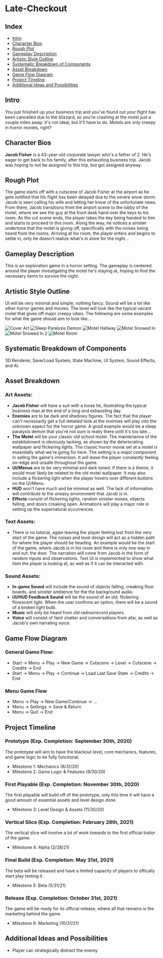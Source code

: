 # Late-Checkout

## Index
- [Intro](https://github.com/arthurosipyan/Late-Checkout/tree/master#intro)
- [Character Bios](https://github.com/arthurosipyan/Late-Checkout/tree/master#character-bios)
- [Rough Plot](https://github.com/arthurosipyan/Late-Checkout/tree/master#rough-plot)
- [Gameplay Description](https://github.com/arthurosipyan/Late-Checkout/tree/master#gameplay-description)
- [Artistic Style Outline](https://github.com/arthurosipyan/Late-Checkout/tree/master#artistic-style-outline)
- [Systematic Breakdown of Components](https://github.com/arthurosipyan/Late-Checkout/tree/master#systematic-breakdown-of-components)
- [Asset Breakdown](https://github.com/arthurosipyan/Late-Checkout/tree/master#asset-breakdown)
- [Game Flow Diagram](https://github.com/arthurosipyan/Late-Checkout/tree/master#game-flow-diagram)
- [Project Timeline](https://github.com/arthurosipyan/Late-Checkout/tree/master#project-timeline)
- [Additional Ideas and Possibilities](https://github.com/arthurosipyan/Late-Checkout/tree/master#additional-ideas-and-possibilities)

## Intro
You just finished up your business trip and you've found out your flight has been cancelled due to the blizzard, so you're crashing at the motel just a couple miles away. It's not ideal, but it'll have to do. Motels are only creepy in horror movies, right?

## Character Bios
**Jacob Fisher** is a 43-year-old corporate lawyer who's a father of 2. He's eager to get back to his family, after this exhausting business trip. Jacob was hoping to not be assigned to this trip, but got assigned anyway.

## Rough Plot
The game starts off with a cutscene of Jacob Fisher at the airport as he gets notified that his flight has been delayed due to the severe snow storm. Jacob is seen calling his wife and letting her know of the unfortunate news. From there, Jacob transitions from the airport scene to the lobby of the motel, where we see the guy at the front desk hand over the keys to his room. As the cut scene ends, the player takes the key being handed to him and starts to proceed to this room. Along the way, he notices a sinister undertone that the motel is giving off, specifically with the noises being heard from the rooms. Arriving at his room, the player enters and begins to settle in, only he doesn't realize what's in store for the night...

## Gameplay Description
This is an exploration game in a horror setting. The gameplay is centered around the player investigating the motel he's staying at, hoping to find the necessary items to survive the night.

## Artistic Style Outline
UI will be very minimal and simple, nothing fancy. Sound will be a lot like other horror games and movies. The level will look like the typical vacant motel that gives off major creepy vibes. The following are some examples for what the game should aim to look like...

![Cover Art](https://cdn.discordapp.com/attachments/737396307853049916/737689201683857458/image0.jpg)
![Sleep Paralysis Demon](https://cdn.discordapp.com/attachments/737396307853049916/737687850853859398/image0.jpg)
![Motel Hallway](https://cdn.discordapp.com/attachments/737396307853049916/737688662942285944/image0.jpg)
![Motel Snowed In](https://cdn.discordapp.com/attachments/737396307853049916/737690230819389480/image0.jpg)
![Motel Snowed In 2](https://cdn.discordapp.com/attachments/737396307853049916/737690029702512731/image0.jpg)
![Motel Room](https://cdn.discordapp.com/attachments/737396307853049916/737689889595850885/image0.jpg)

## Systematic Breakdown of Components
3D Renderer, Save/Load System, State Machine, UI System, Sound Effects, and AI.

## Asset Breakdown
### Art Assets:
- **Jacob Fisher** will have a suit with a loose tie, illustrating the typical business man at the end of a long and exhausting day.
- **Enemies** are to be dark and shadowy figures. The fact that the player can't necessarily get a full detailed look at the enemies will play into the unknown aspect for the horror game. A good example would be a sleep paralysis demon that you're not sure is really there until it's too late...
- **The Motel** will be your classic old school motel. The maintenance of the establishment is obviously lacking, as shown by the deteriorating wallpaper and flickering lights. The classic horror movie set at a motel is essentially what we're going for here. The setting is a major component in selling the game's immersion. It will leave the player constantly feeling on-edge and unsafe throughout the game. 
- **UI/Menus** are to be very minimal and dark toned. If there is a theme, it would most likely be related to the old motel wallpaper. It may also include a flickering light when the player hovers over different buttons on the UI/Menu.
- **HUD** won't have much and be minimal as well. The lack of information will contribute to the uneasy environment that Jacob is in.
- **Effects** consist of flickering lights, random sinister noises, objects falling, and doors creaking open. Animations will play a major role in setting up the supernatural occurrences.

### Text Assets:
- There is no tutorial, again leaving the player feeling lost from the very start of the game. The noises and level design will act as a hidden path for where the player should be heading. An example would be the start of the game, where Jacob is in his room and there is only one way in and out: the door. The narration will come from Jacob in the form of random inputs and observations. Text UI is implemented to show what item the player is looking at, as well as if it can be interacted with.

### Sound Assets:
- **In-game Sound** will include the sound of objects falling, creaking floor boards, and sinister ambience for the the background audio.
- **UI/HUD Feedback Sound** will be the sound of an old, flickering florescent light. When the user confirms an option, there will be a sound of a broken light bulb.
- **Music** will only be heard from old radios/record players.
- **Voice** will consist of faint chatter and conversations from afar, as well as Jacob's own narrating voice.

## Game Flow Diagram
### General Game Flow:
- Start -> Menu -> Play -> New Game -> Cutscene -> Level -> Cutscene -> Credits -> End
- Start -> Menu -> Play -> Continue -> Load Last Save State -> Credits -> End

### Menu Game Flow
- Menu -> Play -> New Game/Continue -> ...
- Menu -> Settings -> Save & Return
- Menu -> Quit -> End

## Project Timeline
### Prototype (Exp. Completion: September 30th, 2020)
The prototype will aim to have the blackout level, core mechanics, features, and game logic to be fully functional.
- Milestone 1: Mechanics (8/31/20)
- Milestone 2: Game Logic & Features (9/30/20)

### First Playable (Exp. Completion: November 30th, 2020)
The first playable will build off of the prototype, only this time it will have a good amount of essential assets and level design done.
- Milestone 3: Level Design & Assets (11/30/20)

### Vertical Slice (Exp. Completion: February 28th, 2021)
The vertical slice will involve a lot of work towards to the first official trailor of the game.
- Milestone 4: Alpha (2/28/21)

### Final Build (Exp. Completion: May 31st, 2021)
The beta will be released and have a limited capacity of players to offically start play testing it.
- Milestone 5: Beta (5/31/21)

### Release (Exp. Completion: October 31st, 2021)
The game will be ready for its official release, where all that remains is the marketing behind the game.
- Milestone 6: Marketing (10/31/21)

## Additional Ideas and Possibilities
- Player can strategically distract the enemy
